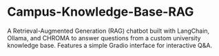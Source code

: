 # Campus-Knowledge-Base-RAG
A Retrieval-Augmented Generation (RAG) chatbot built with LangChain, Ollama, and CHROMA to answer questions from a custom university knowledge base. Features a simple Gradio interface for interactive Q&amp;A.
